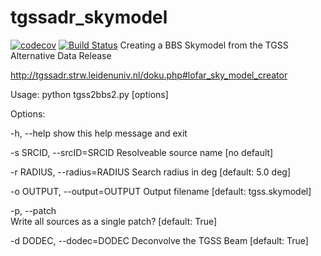 # tgssadr_skymodel
[![codecov](https://codecov.io/gh/apmechev/tgssadr_skymodel/branch/master/graph/badge.svg)](https://codecov.io/gh/apmechev/tgssadr_skymodel)
[![Build Status](https://travis-ci.org/apmechev/tgssadr_skymodel.svg?branch=master)](https://travis-ci.org/apmechev/tgssadr_skymodel)
Creating a BBS Skymodel from the TGSS Alternative Data Release

http://tgssadr.strw.leidenuniv.nl/doku.php#lofar_sky_model_creator

Usage: python tgss2bbs2.py [options]

Options:

-h, --help            show this help message and exit

-s SRCID, --srcID=SRCID
                        Resolveable source name [no default]

-r RADIUS, --radius=RADIUS
                        Search radius in deg [default: 5.0 deg]

-o OUTPUT, --output=OUTPUT
                        Output filename [default: tgss.skymodel]

-p, --patch           
			Write all sources as a single patch? [default: True]

-d DODEC, --dodec=DODEC
                        Deconvolve the TGSS Beam [default: True]
